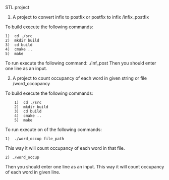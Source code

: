 STL project



1) A project to convert infix to postfix or postfix to infix
	/infix_postfix

To build execute the following commands:

	1)  cd ./src
	2)  mkdir build
	3)  cd build
	4)  cmake ..
	5)  make

To run execute the following command:
	./inf_post
Then you should enter one line as an input.



2) A project to count occupancy of each word in given string or file
	/word_occopancy

To build execute the following commands:

        1)  cd ./src
        2)  mkdir build
        3)  cd build
        4)  cmake ..
        5)  make

To run execute on of the following commands:

	1)  ./word_occup file_path
This way it will count occupancy of each word in that file.

	2) ./word_occup
Then you should enter one line as an input.
This way it will count occupancy of each word in given line.

